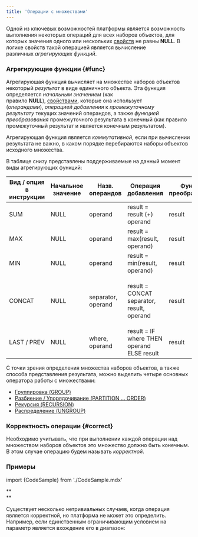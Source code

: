 ```yaml
---
title: 'Операции с множествами'
---
```


Одной из ключевых возможностей платформы является возможность выполнения некоторых операций для всех наборов объектов, для которых значения одного или нескольких [свойств](Properties.md) не равны **NULL**. В логике свойств такой операцией является вычисление различных *агрегирующих функций*. 

### Агрегирующие функции {#func}

Агрегируюшая функция вычисляет на множестве наборов объектов некоторый *результат* в виде единичного объекта. Эта функция определяется *начальным значением* (как правило **NULL**), [свойствами](Properties.md), которые она использует (*операндами*), *операцией добавления* к *промежуточному результату* текущих значений операндов, а также *функцией преобразования* промежуточного результата в конечный (как правило промежуточный результат и является конечным результатом).

Агрегирующая функция является *коммутативной*, если при вычислении результата не важно, в каком порядке перебираются наборы объектов исходного множества. 

В таблице снизу представлены поддерживаемые на данный момент виды агрегирующих функций:

|Вид / опция в инструкции|Начальное значение|Назв. операндов|Операция добавления|Функция преобразования|Коммутативность|Тип данных|
|---|---|---|---|---|---|---|
|SUM|NULL|operand|result = result (+) operand|result|+|число|
|MAX|NULL|operand|result = max(result, operand)|result|+|любой сравнимый|
|MIN|NULL|operand|result = min(result, operand)|result|+|любой сравнимый|
|<p>CONCAT</p>|NULL|separator, operand|<p>result = CONCAT separator, result, operand</p>|result|-|строковый|
|LAST / PREV|NULL|where, operand|result = IF where THEN operand ELSE result|result|-|<p>любой</p>|

С точки зрения определения множества наборов объектов, а также способа представления результата, можно выделить четыре основных оператора работы с множествами:

-   [Группировка (GROUP)](Grouping_GROUP_.md)
-   [Разбиение / Упорядочивание (PARTITION ... ORDER)](Partitioning_sorting_PARTITION_..._ORDER_.md)
-   [Рекурсия (RECURSION)](Recursion_RECURSION_.md)
-   [Распределение (UNGROUP)](Distribution_UNGROUP_.md)

### Корректность операции {#correct}

Необходимо учитывать, что при выполнении каждой операции над множеством наборов объектов это множество должно быть конечным. В этом случае операцию будем называть *корректной*.

### Примеры

import {CodeSample} from './CodeSample.mdx'

<CodeSample url="https://ru-documentation.lsfusion.org/sample?file=PropertySample&block=set"/>

**  
**

Существует несколько нетривиальных случаев, когда операция является корректной, но платформа не может это определить. Например, если единственным ограничивающим условием на параметр является вхождение его в диапазон:

<CodeSample url="https://ru-documentation.lsfusion.org/sample?file=PropertySample&block=set2"/>
